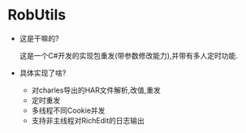 # RobUtils
* 这是干嘛的?

  这是一个C#开发的实现包重发(带参数修改能力),并带有多人定时功能.
* 具体实现了啥?

  * 对charles导出的HAR文件解析,改值,重发
  * 定时重发
  * 多线程不同Cookie并发
  * 支持非主线程对RichEdit的日志输出
